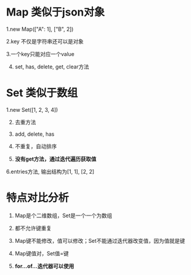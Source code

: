 # Map 类似于json对象

1.new Map(["A": 1], ["B", 2])

2.key 不仅是字符串还可以是对象

3.一个key只能对应一个value

4. set, has, delete, get, clear方法

# Set 类似于数组

1.new Set([1, 2, 3, 4])

2. 去重方法
   
3. add, delete, has

4. 不重复，自动排序

5. <strong>没有get方法，通过迭代遍历获取值</strong>

6.entries方法, 输出结构为[1, 1], [2, 2]

# 特点对比分析

1. Map是个二维数组，Set是一个一个为数组

2. 都不允许键重复
  
3. Map键不能修改，值可以修改；Set不能通过迭代器改变值，因为值就是键
  
4. Map键值对，Set值=键

5. <strong>for...of...迭代器可以使用</strong>

